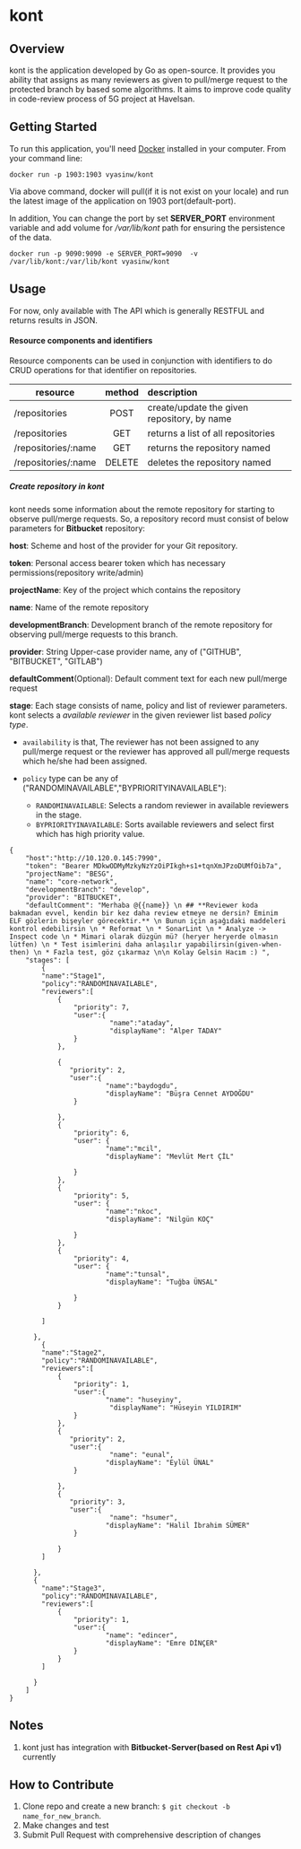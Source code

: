 
# kont


## Overview

kont is the application developed by Go as open-source. It provides you ability that assigns as many reviewers as given
to pull/merge request to the protected branch by based some algorithms. It aims to improve code quality in code-review process of 5G project at Havelsan.

## Getting Started

To run this application, you'll need [Docker](https://docs.docker.com/get-docker/) installed in your computer. From your command line:

```
docker run -p 1903:1903 vyasinw/kont
```
Via above command, docker will pull(if it is not exist on your locale) and run the latest image of the application on 1903 port(default-port). 

In addition, 
You can change the port by set **SERVER_PORT** environment variable and add volume for */var/lib/kont* path for ensuring the persistence of the data.


```
docker run -p 9090:9090 -e SERVER_PORT=9090  -v /var/lib/kont:/var/lib/kont vyasinw/kont
```
## Usage
For now, only available with The API which is generally RESTFUL and returns results in JSON.

#### Resource components and identifiers
Resource components can be used in conjunction with identifiers to do CRUD operations for that identifier on repositories.

| resource          | method        | description  |
| -------------     |:-------------:|:-------------|
| /repositories       | POST          | create/update the given repository, by name |
| /repositories       | GET           | returns a list of all repositories |
| /repositories/:name | GET           | returns the repository named |
| /repositories/:name | DELETE        | deletes the repository named |

##### Create repository in kont
kont needs some information about the remote repository for starting to observe pull/merge requests. So, a repository record
must consist of below parameters for **Bitbucket** repository:

**host**: Scheme and host of the provider for your Git repository.

**token**: Personal access bearer token which has necessary permissions(repository write/admin)

**projectName**: Key of the project which contains the repository

**name**: Name of the remote repository

**developmentBranch**: Development branch of the remote repository for observing pull/merge requests to this branch.

**provider**: String Upper-case provider name, any of ("GITHUB", "BITBUCKET", "GITLAB")

**defaultComment**(Optional): Default comment text for each new pull/merge request

**stage**: Each stage consists of name, policy and list of reviewer parameters. 
kont selects a *available reviewer* in the given reviewer list based *policy type*.

* ```availability``` is that, The reviewer has not been assigned to any pull/merge request or 
the reviewer has approved all pull/merge requests which he/she had been assigned.

* ```policy``` type can be any of ("RANDOMINAVAILABLE","BYPRIORITYINAVAILABLE"): 
    * ```RANDOMINAVAILABLE```: Selects a random reviewer in available reviewers in the stage.
    * ```BYPRIORITYINAVAILABLE```: Sorts available reviewers and select first which has high priority value.

```
{
	"host":"http://10.120.0.145:7990",
	"token": "Bearer MDkwODMyMzkyNzYzOiPIkgh+s1+tqnXmJPzoDUMfOib7a",
	"projectName": "BESG",
	"name": "core-network",        
	"developmentBranch": "develop",
    "provider": "BITBUCKET",
    "defaultComment": "Merhaba @{{name}} \n ## **Reviewer koda bakmadan evvel, kendin bir kez daha review etmeye ne dersin? Eminim ELF gözlerin bişeyler görecektir.** \n Bunun için aşağıdaki maddeleri kontrol edebilirsin \n * Reformat \n * SonarLint \n * Analyze -> Inspect code \n * Mimari olarak düzgün mü? (heryer heryerde olmasın lütfen) \n * Test isimlerini daha anlaşılır yapabilirsin(given-when-then) \n * Fazla test, göz çıkarmaz \n\n Kolay Gelsin Hacım :) ",
	"stages": [
		{
		"name":"Stage1",
		"policy":"RANDOMINAVAILABLE",
		"reviewers":[
			{
				"priority": 7,
				"user":{
			             "name":"ataday",
                         "displayName": "Alper TADAY"
				}
			},
	
	    	{
	    	   "priority": 2,
			   "user":{
						"name":"baydogdu",
						"displayName": "Büşra Cennet AYDOĞDU"
				}
		
			},
			{
				"priority": 6,
				"user": {
						"name":"mcil",
				        "displayName": "Mevlüt Mert ÇİL"

				}
			},
			{
				"priority": 5,
				"user": {
						"name":"nkoc",
				        "displayName": "Nilgün KOÇ"

				}
			},
			{
				"priority": 4,
				"user": {
						"name":"tunsal",
				        "displayName": "Tuğba ÜNSAL"

				}
			}
		
		]
		
	  },
	  	{
		"name":"Stage2",
		"policy":"RANDOMINAVAILABLE",
		"reviewers":[
			{
				"priority": 1,
				"user":{
            			"name": "huseyiny",
        				 "displayName": "Hüseyin YILDIRIM"
				}
			},
	    	{
	    	   "priority": 2,
			   "user":{
        				 "name": "eunal",
            			"displayName": "Eylül ÜNAL"
				}
		
			},
	    	{
	    	   "priority": 3,
			   "user":{
        				 "name": "hsumer",
            			"displayName": "Halil İbrahim SÜMER"
				}
		
			}
		]
		
	  },
	  {
		"name":"Stage3",
		"policy":"RANDOMINAVAILABLE",
		"reviewers":[
			{
				"priority": 1,
				"user":{
            			"name": "edincer",
            			"displayName": "Emre DİNÇER"
				}
			}
		]
		
	  }
	]
}

```  


## Notes
1. kont just has integration with **Bitbucket-Server(based on Rest Api v1)** currently

## How to Contribute
1. Clone repo and create a new branch: ```$ git checkout -b name_for_new_branch```.
2. Make changes and test
3. Submit Pull Request with comprehensive description of changes